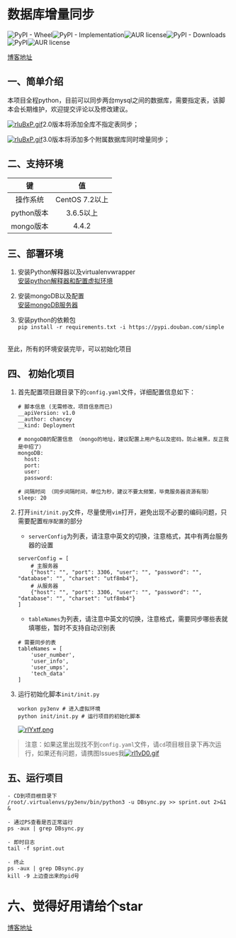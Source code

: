 # 数据库增量同步

![PyPI - Wheel](https://img.shields.io/pypi/wheel/yes)![PyPI - Implementation](https://img.shields.io/pypi/implementation/cpython)![AUR license](https://img.shields.io/aur/license/mysql)![PyPI - Downloads](https://img.shields.io/pypi/dw/0.0.1)![PyPI](https://img.shields.io/pypi/v/v9)![AUR license](https://img.shields.io/aur/license/mysql)

[博客地址](https://www.cnblogs.com/chancey/p/12327056.html)

## 一、简单介绍

本项目全程python，目前可以同步两台mysql之间的数据库，需要指定表，该脚本会长期维护，欢迎提交评论以及修改建议。

[![rluBxP.gif](https://s3.ax1x.com/2020/12/16/rluBxP.gif)](https://imgchr.com/i/rluBxP)2.0版本将添加全库不指定表同步；

[![rluBxP.gif](https://s3.ax1x.com/2020/12/16/rluBxP.gif)](https://imgchr.com/i/rluBxP)3.0版本将添加多个附属数据库同时增量同步；

## 二、支持环境

|  键  |  值  |
| :--: | :--: |
|   操作系统   |   CentOS 7.2以上   |
|   python版本   |   3.6.5以上   |
|   mongo版本   |   4.4.2   |

## 三、部署环境

1. 安装Python解释器以及virtualenvwrapper<br>
	[安装python解释器和配置虚拟环境](https://www.cnblogs.com/chancey/p/9848867.html)

2. 安装mongoDB以及配置<br>
	[安装mongoDB服务器](https://www.cnblogs.com/chancey/p/9848893.html)
	
3. 安装python的依赖包<br>
	`pip install -r requirements.txt -i https://pypi.douban.com/simple`
<br>
至此，所有的环境安装完毕，可以初始化项目

## 四、 初始化项目

1. 首先配置项目跟目录下的`config.yaml`文件，详细配置信息如下：
	
	```
	# 脚本信息 (无需修改，项目信息而已)
	__apiVersion: v1.0
	__author: chancey
	__kind: Deployment
	
	# mongoDB的配置信息 （mongo的地址，建议配置上用户名以及密码，防止被黑，反正我是中招了）
	mongoDB:
	  host: 
	  port: 
	  user: 
	  password: 
	
	# 间隔时间 （同步间隔时间，单位为秒，建议不要太频繁，毕竟服务器资源有限）
	sleep: 20
	```
	
2. 打开`init/init.py`文件，尽量使用`vim`打开，避免出现不必要的编码问题，只需要配置`程序配置`的部分

   - `serverConfig`为列表，请注意中英文的切换，注意格式，其中有两台服务器的设置

   ```
   serverConfig = [
       # 主服务器
       {"host": "", "port": 3306, "user": "", "password": "", "database": "", "charset": "utf8mb4"},
       # 从服务器
       {"host": "", "port": 3306, "user": "", "password": "", "database": "", "charset": "utf8mb4"}
   ]
   ```

   - `tableNames`为列表，请注意中英文的切换，注意格式，需要同步哪些表就填哪些，暂时不支持自动识别表

   ```
   # 需要同步的表
   tableNames = [
       'user_number',
       'user_info',
       'user_umps',
       'tech_data'
   ]
   ```

3. 运行初始化脚本`init/init.py`

   ```
   workon py3env # 进入虚拟环境
   python init/init.py # 运行项目的初始化脚本
   ```

   [![rlYxtf.png](https://s3.ax1x.com/2020/12/16/rlYxtf.png)](https://imgchr.com/i/rlYxtf)

> 注意：如果这里出现找不到`config.yaml`文件，请`cd`项目根目录下再次运行，如果还有问题，请携图Issues我[![rl1vD0.gif](https://s3.ax1x.com/2020/12/16/rl1vD0.gif)](https://imgchr.com/i/rl1vD0)

## 五、运行项目

```
- CD到项目根目录下
/root/.virtualenvs/py3env/bin/python3 -u DBsync.py >> sprint.out 2>&1 &

- 通过PS查看是否正常运行
ps -aux | grep DBsync.py

- 即时日志
tail -f sprint.out

- 终止
ps -aux | grep DBsync.py
kill -9 上边查出来的pid号
```

# 六、觉得好用请给个star
[博客地址](https://www.cnblogs.com/chancey/p/12327056.html)
